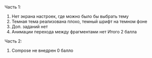 
Часть 1:
1) Нет экрана настроек, где можно было бы выбрать тему
2) Темная тема реализована плохо, темный шрифт на темном фоне
3) Доп. заданий нет
4) Анимации перехода между фрагментами нет
Итого 2 балла


Часть 2:
1) Compose не внедрен
0 балло


